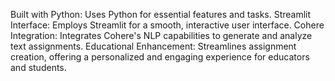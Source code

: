 Built with Python: Uses Python for essential features and tasks.
Streamlit Interface: Employs Streamlit for a smooth, interactive user interface.
Cohere Integration: Integrates Cohere's NLP capabilities to generate and analyze text assignments.
Educational Enhancement: Streamlines assignment creation, offering a personalized and engaging experience for educators and students.
